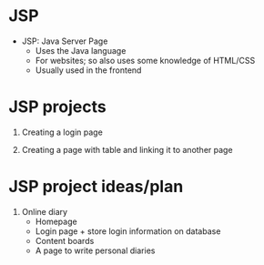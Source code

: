 # JSP
- JSP: Java Server Page
  - Uses the Java language
  - For websites; so also uses some knowledge of HTML/CSS
  - Usually used in the frontend

# JSP projects

1. Creating a login page

2. Creating a page with table and linking it to another page 

# JSP project ideas/plan

1. Online diary
    - Homepage 
    - Login page + store login information on database
    - Content boards
    - A page to write personal diaries

